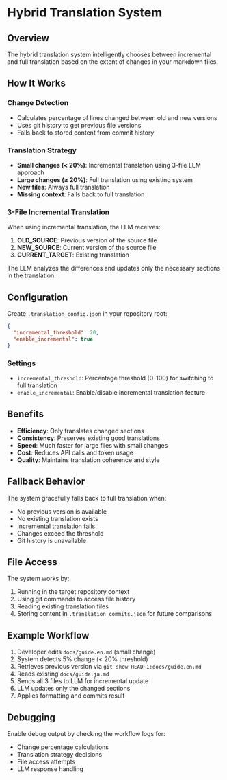 # Hybrid Translation System

## Overview

The hybrid translation system intelligently chooses between incremental and full translation based on the extent of changes in your markdown files.

## How It Works

### Change Detection

- Calculates percentage of lines changed between old and new versions
- Uses git history to get previous file versions
- Falls back to stored content from commit history

### Translation Strategy

- **Small changes (< 20%)**: Incremental translation using 3-file LLM approach
- **Large changes (≥ 20%)**: Full translation using existing system
- **New files**: Always full translation
- **Missing context**: Falls back to full translation

### 3-File Incremental Translation

When using incremental translation, the LLM receives:

1. **OLD_SOURCE**: Previous version of the source file
2. **NEW_SOURCE**: Current version of the source file
3. **CURRENT_TARGET**: Existing translation

The LLM analyzes the differences and updates only the necessary sections in the translation.

## Configuration

Create `.translation_config.json` in your repository root:

```json
{
  "incremental_threshold": 20,
  "enable_incremental": true
}
```

### Settings

- `incremental_threshold`: Percentage threshold (0-100) for switching to full translation
- `enable_incremental`: Enable/disable incremental translation feature

## Benefits

- **Efficiency**: Only translates changed sections
- **Consistency**: Preserves existing good translations
- **Speed**: Much faster for large files with small changes
- **Cost**: Reduces API calls and token usage
- **Quality**: Maintains translation coherence and style

## Fallback Behavior

The system gracefully falls back to full translation when:

- No previous version is available
- No existing translation exists
- Incremental translation fails
- Changes exceed the threshold
- Git history is unavailable

## File Access

The system works by:

1. Running in the target repository context
2. Using git commands to access file history
3. Reading existing translation files
4. Storing content in `.translation_commits.json` for future comparisons

## Example Workflow

1. Developer edits `docs/guide.en.md` (small change)
2. System detects 5% change (< 20% threshold)
3. Retrieves previous version via `git show HEAD~1:docs/guide.en.md`
4. Reads existing `docs/guide.ja.md`
5. Sends all 3 files to LLM for incremental update
6. LLM updates only the changed sections
7. Applies formatting and commits result

## Debugging

Enable debug output by checking the workflow logs for:

- Change percentage calculations
- Translation strategy decisions
- File access attempts
- LLM response handling
